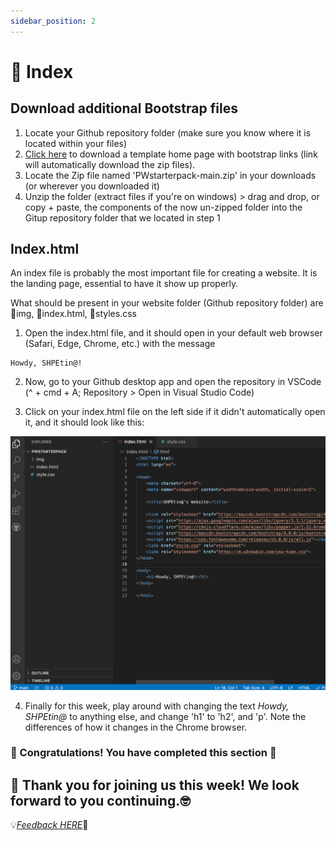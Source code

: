 ```yaml
---
sidebar_position: 2
---
```

# 📄 Index

## Download additional Bootstrap files

1. Locate your Github repository folder (make sure you know where it is located within your files)
2. [Click here](https://github.com/paulageronimo/PWstarterpack/archive/refs/heads/main.zip) to download a template home page with bootstrap links  (link will automatically download the zip files).
3. Locate the Zip file named 'PWstarterpack-main.zip' in your downloads (or wherever you downloaded it)
4. Unzip the folder (extract files if you're on windows) > drag and drop, or copy + paste, the components of the now un-zipped folder into the Gitup repository folder that we located in step 1

## Index.html

An index file is probably the most important file for creating a website. It is the landing page, essential to have it show up properly.

What should be present in your website folder (Github repository folder) are 📁img, 📄index.html, 📄styles.css

1. Open the index.html file, and it should open in your default web browser (Safari, Edge, Chrome, etc.) with the message

```
Howdy, SHPEtin@!
```

2. Now, go to your Github desktop app and open the repository in VSCode (^ + cmd + A; Repository > Open in Visual Studio Code)

3. Click on your index.html file on the left side if it didn't automatically open it, and it should look like this:

![Locale Dropdown](/img/tutorial/opened-index-file.png)

4. Finally for this week, play around with changing the text *Howdy, SHPEtin@* to anything else, and change 'h1' to 'h2', and 'p'. Note the differences of how it changes in the Chrome browser.

### 🎉 Congratulations! You have completed this section 🥳

## 🎈 Thank you for joining us this week! We look forward to you continuing.🤓

💡*[Feedback HERE](https://forms.gle/GZi1nqvatC5KHSWW7)*🤔